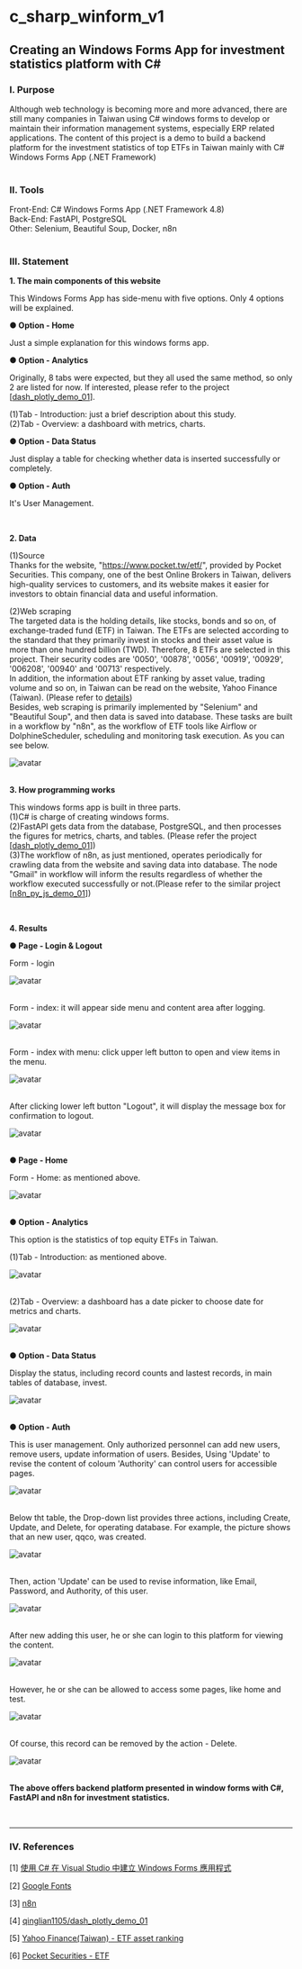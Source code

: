 # **c_sharp_winform_v1**

## **Creating an Windows Forms App for investment statistics platform with C#**


### **Ⅰ. Purpose** 

 Although web technology is becoming more and more advanced, there are still many companies in Taiwan using C# windows forms to develop or maintain their information management systems, especially ERP related applications. The content of this project is a demo to build a backend platform for the investment statistics of top ETFs in Taiwan mainly with C# Windows Forms App (.NET Framework) <br><br>

### **Ⅱ. Tools**

Front-End: C# Windows Forms App (.NET Framework 4.8) <br> 
Back-End: FastAPI, PostgreSQL <br>
Other: Selenium, Beautiful Soup, Docker, n8n <br>
<br>

### **Ⅲ. Statement**<br>


__1. The main components of this website__ <br>

This Windows Forms App has side-menu with five options. Only 4 options will be explained.<br>

__● Option -  Home__<br>

Just a simple explanation for this windows forms app.<br>

__● Option - Analytics__<br>

Originally, 8 tabs were expected, but they all used the same method, so only 2 are listed for now. If interested, please refer to the project  [[dash_plotly_demo_01](<https://github.com/qinglian1105/dash_plotly_demo_01>)].<br>

(1)Tab - Introduction: just a brief description about this study.<br>
(2)Tab - Overview: a dashboard with metrics, charts.<br>

__● Option - Data Status__<br>

Just display a table for checking whether data is inserted successfully or completely.<br>

__● Option - Auth__<br>

It's User Management.<br>

<br>


__2. Data__ <br>

(1)Source <br>
Thanks for the website, "https://www.pocket.tw/etf/", provided by Pocket Securities. This company, one of the best Online Brokers in Taiwan, delivers high-quality services to customers, and its website makes it easier for investors to obtain financial data and useful information.<br>

(2)Web scraping<br>
The targeted data is the holding details, like stocks, bonds and so on, of exchange-traded fund (ETF) in Taiwan. The ETFs are selected according to the standard that they primarily invest in stocks and their asset value is more than one hundred billion (TWD). Therefore, 8 ETFs are selected in this project. Their security codes are '0050', '00878', '0056', '00919', '00929', '006208', '00940' and '00713' respectively.<br>
In addition, the information about ETF ranking by asset value, trading volume and so on, in Taiwan can be read on the website, Yahoo Finance (Taiwan). (Please refer to [details](<https://tw.stock.yahoo.com/tw-etf/total-assets>))<br>
Besides, web scraping is primarily implemented by "Selenium" and "Beautiful Soup", and then data is saved into database. These tasks are built in a workflow by "n8n", as the workflow of ETF tools like Airflow or DolphineScheduler, scheduling and monitoring task execution. As you can see below.<br>

![avatar](./README_png/n8n_workflow_etf_crawler.png)
<br><br>

__3. How programming works__ <br>

This windows forms app is built in three parts.<br>
(1)C# is charge of creating windows forms.<br>
(2)FastAPI gets data from the database, PostgreSQL, and then processes the figures for metrics, charts, and tables. (Please refer the project  [[dash_plotly_demo_01](<https://github.com/qinglian1105/dash_plotly_demo_01>)])<br>
(3)The workflow of n8n, as just mentioned, operates periodically for crawling data from the website and saving data into database. The node "Gmail" in workflow will inform the results regardless of whether the workflow executed successfully or not.(Please refer to the similar project  [[n8n_py_js_demo_01](<https://github.com/qinglian1105/n8n_py_js_demo_01>)])<br>

<br>


__4. Results__ <br>

__● Page - Login & Logout__ <br>

Form - login<br>

![avatar](./README_png/login.png)
<br><br>

Form - index: it will appear side menu and content area after logging.<br>

![avatar](./README_png/index.png)
<br><br>

Form - index with menu: click upper left button to open and view items in the menu.<br>

![avatar](./README_png/index_with_menu.png)
<br><br>


After clicking lower left button "Logout", it will display the message box for confirmation to logout.<br>

![avatar](./README_png/logout.png)
<br><br>


__● Page - Home__ <br>

Form - Home: as mentioned above.<br>

![avatar](./README_png/home.png)
<br><br>


__● Option - Analytics__ <br>


This option is the statistics of top equity ETFs in Taiwan.<br>

(1)Tab - Introduction: as mentioned above.<br>

![avatar](./README_png/analytics_introduction.png)
<br><br>

(2)Tab - Overview: a dashboard has a date picker to choose date for metrics and charts.<br>

![avatar](./README_png/analytics_overview.png)
<br><br>

__● Option - Data Status__ <br>

Display the status, including record counts and lastest records, in main tables of database, invest. <br>

![avatar](./README_png/data.png)
<br><br>

__● Option - Auth__ <br>

This is user management. Only authorized personnel can add new users, remove users, update information of users. Besides, Using 'Update' to revise the content of coloum 'Authority' can control users for accessible pages. <br>

![avatar](./README_png/auth.png)
<br><br>

Below tht table, the Drop-down list provides three actions, including Create, Update, and Delete, for operating database. For example, the picture shows that an new user, qqco, was created.

![avatar](./README_png/auth_create.png)
<br><br>

Then, action 'Update' can be used to revise information, like Email, Password, and Authority, of this user.

![avatar](./README_png/auth_update.png)
<br><br>

After new adding this user, he or she can login to this platform for viewing the content.

![avatar](./README_png/auth_create_login.png)
<br><br>

However, he or she can be allowed to access some pages, like home and test.

![avatar](./README_png/auth_inaccessible.png)
<br><br>


Of course, this record can be removed by the action - Delete.

![avatar](./README_png/auth_delete.png)
<br><br>


__The above offers backend platform presented in window forms with C#, FastAPI and n8n for investment statistics.__ <br>

<br>

---

### **Ⅳ. References**

[1] [使用 C# 在 Visual Studio 中建立 Windows Forms 應用程式](<https://learn.microsoft.com/zh-tw/visualstudio/ide/create-csharp-winform-visual-studio?view=vs-2022>)

[2] [Google Fonts](<https://fonts.google.com/>)

[3] [n8n](<https://n8n.io/>)

[4] [qinglian1105/dash_plotly_demo_01](<https://github.com/qinglian1105/dash_plotly_demo_01>)

[5] [Yahoo Finance(Taiwan) - ETF asset ranking](<https://tw.stock.yahoo.com/tw-etf/total-assets>)

[6] [Pocket Securities - ETF](<https://www.pocket.tw/etf/>)

